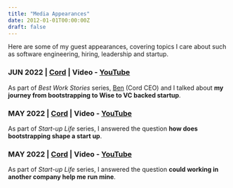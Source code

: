 ```yaml
---
title: "Media Appearances"
date: 2012-01-01T00:00:00Z
draft: false
---
```


Here are some of my guest appearances, covering topics I care about such as software engineering, hiring, leadership and startup.

### JUN 2022 | [Cord](https://cord.co) | Video - [YouTube](https://www.youtube.com/watch?v=23VBotE4IfM)

As part of *Best Work Stories* series, [Ben](https://www.linkedin.com/in/benhs/) (Cord CEO) and I talked about **my journey from bootstrapping to Wise to VC backed startup**.

### MAY 2022 | [Cord](https://cord.co) | Video - [YouTube](https://www.youtube.com/watch?v=aOW4IGCHW6s)

As part of *Start-up Life* series, I answered the question **how does bootstrapping shape a start up**.

### MAY 2022 | [Cord](https://cord.co) | Video - [YouTube](https://www.youtube.com/watch?v=86pfPAFonxU)

As part of *Start-up Life* series, I answered the question **could working in another company help me run mine**.